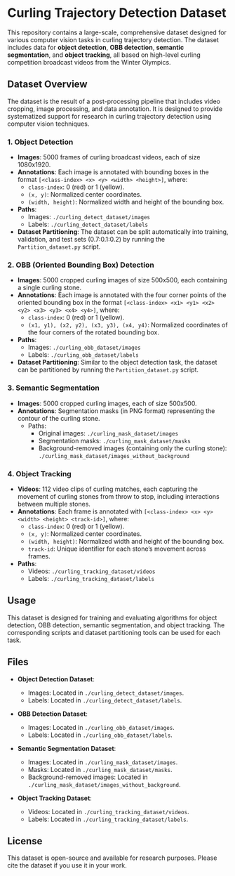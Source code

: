 # Curling Trajectory Detection Dataset

This repository contains a large-scale, comprehensive dataset designed for various computer vision tasks in curling trajectory detection. The dataset includes data for **object detection**, **OBB detection**, **semantic segmentation**, and **object tracking**, all based on high-level curling competition broadcast videos from the Winter Olympics.

## Dataset Overview

The dataset is the result of a post-processing pipeline that includes video cropping, image processing, and data annotation. It is designed to provide systematized support for research in curling trajectory detection using computer vision techniques.

### 1. Object Detection
- **Images**: 5000 frames of curling broadcast videos, each of size 1080x1920.
- **Annotations**: Each image is annotated with bounding boxes in the format `[<class-index> <x> <y> <width> <height>]`, where:
  - `class-index`: 0 (red) or 1 (yellow).
  - `(x, y)`: Normalized center coordinates.
  - `(width, height)`: Normalized width and height of the bounding box.
- **Paths**:
  - Images: `./curling_detect_dataset/images`
  - Labels: `./curling_detect_dataset/labels`
- **Dataset Partitioning**: The dataset can be split automatically into training, validation, and test sets (0.7:0.1:0.2) by running the `Partition_dataset.py` script.

### 2. OBB (Oriented Bounding Box) Detection
- **Images**: 5000 cropped curling images of size 500x500, each containing a single curling stone.
- **Annotations**: Each image is annotated with the four corner points of the oriented bounding box in the format `[<class-index> <x1> <y1> <x2> <y2> <x3> <y3> <x4> <y4>]`, where:
  - `class-index`: 0 (red) or 1 (yellow).
  - `(x1, y1), (x2, y2), (x3, y3), (x4, y4)`: Normalized coordinates of the four corners of the rotated bounding box.
- **Paths**:
  - Images: `./curling_obb_dataset/images`
  - Labels: `./curling_obb_dataset/labels`
- **Dataset Partitioning**: Similar to the object detection task, the dataset can be partitioned by running the `Partition_dataset.py` script.

### 3. Semantic Segmentation
- **Images**: 5000 cropped curling images, each of size 500x500.
- **Annotations**: Segmentation masks (in PNG format) representing the contour of the curling stone.
  - Paths:
    - Original images: `./curling_mask_dataset/images`
    - Segmentation masks: `./curling_mask_dataset/masks`
    - Background-removed images (containing only the curling stone): `./curling_mask_dataset/images_without_background`

### 4. Object Tracking
- **Videos**: 112 video clips of curling matches, each capturing the movement of curling stones from throw to stop, including interactions between multiple stones.
- **Annotations**: Each frame is annotated with `[<class-index> <x> <y> <width> <height> <track-id>]`, where:
  - `class-index`: 0 (red) or 1 (yellow).
  - `(x, y)`: Normalized center coordinates.
  - `(width, height)`: Normalized width and height of the bounding box.
  - `track-id`: Unique identifier for each stone’s movement across frames.
- **Paths**:
  - Videos: `./curling_tracking_dataset/videos`
  - Labels: `./curling_tracking_dataset/labels`

## Usage

This dataset is designed for training and evaluating algorithms for object detection, OBB detection, semantic segmentation, and object tracking. The corresponding scripts and dataset partitioning tools can be used for each task.

## Files

- **Object Detection Dataset**:
  - Images: Located in `./curling_detect_dataset/images`.
  - Labels: Located in `./curling_detect_dataset/labels`.
  
- **OBB Detection Dataset**:
  - Images: Located in `./curling_obb_dataset/images`.
  - Labels: Located in `./curling_obb_dataset/labels`.
  
- **Semantic Segmentation Dataset**:
  - Images: Located in `./curling_mask_dataset/images`.
  - Masks: Located in `./curling_mask_dataset/masks`.
  - Background-removed images: Located in `./curling_mask_dataset/images_without_background`.

- **Object Tracking Dataset**:
  - Videos: Located in `./curling_tracking_dataset/videos`.
  - Labels: Located in `./curling_tracking_dataset/labels`.

## License

This dataset is open-source and available for research purposes. Please cite the dataset if you use it in your work.
